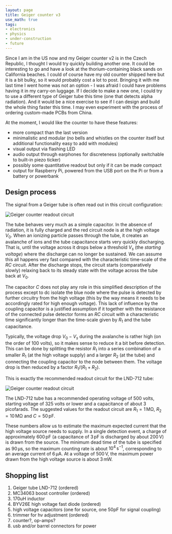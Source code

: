 ```yaml
---
layout: page
title: Geiger counter v3
use_math: true
tags:
- electronics
- physics
- under-construction
- future
---
```


Since I am in the US now and my Geiger counter v2 is in the Czech Republic, I thought I would try quickly building another one. It could be interesting to go and have a look at the thorium-containing black sands on California beaches. I could of course have my old counter shipped here but it is a bit bulky, so it would probably cost a lot to post. Bringing it with me last time I went home was not an option - I was afraid I could have problems having it in my carry-on luggage. If I decide to make a new one, I could try to use a different type of Geiger tube this time (one that detects alpha radiation). And it would be a nice exercise to see if I can design and build the whole thing faster this time. I may even experiment with the process of ordering custom-made PCBs from China.

At the moment, I would like the counter to have these features:
- more compact than the last version
- minimalistic and modular (no bells and whistles on the counter itself but additional functionality easy to add with modules)
- visual output via flashing LED
- audio output through earphones for discreteness (optionally switchable to built-in piezo ticker)
- possibly some quantitative readout but only if it can be made compact
- output for Raspberry Pi, powered from the USB port on the Pi or from a battery or powerbank

## Design process

The signal from a Geiger tube is often read out in this circuit configuration:

![Geiger counter readout circuit]({{site.url}}/assets/pic-geiger-readout.jpg)

The tube behaves very much as a simple capacitor. In the absence of radiation, it is fully charged and the red circuit node is at the high voltage $V_0$. When an ionizing particle passes through the tube, it creates an avalanche of ions and the tube capacitance starts very quickly discharging. That is, until the voltage across it drops below a threshold $V_s$ (the _starting voltage_) where the discharge can no longer be sustained. We can assume this all happens very fast compared with the characteristic time-scale of the $RC$ circuit. After the discharge stops, the circuit starts (comparatively slowly) relaxing back to its steady state with the voltage across the tube back at $V_0$.

The capacitor $C$ does not play any role in this simplified description of the process except to dc isolate the blue node where the pulse is detected by further circuitry from the high voltage (this by the way means it needs to be accordingly rated for high enough voltage). This lack of influence by the coupling capacitor is a justified assumption if it together with the resistance of the connected pulse detector forms an $RC$ circuit with a characteristic time significantly longer than the time-scale given by $R_1$ and the tube capacitance.

Typically, the voltage drop $V_0-V_s$ during the avalanche is rather high (on the order of 100 volts), so it makes sense to reduce it a bit before detection. This can be done by splitting the resistor $R_1$ into a series combination of a smaller $R_1$ (at the high voltage supply) and a larger $R_2$ (at the tube) and connecting the coupling capacitor to the node between them. The voltage drop is then reduced by a factor $R_1/(R_1+R_2)$. 

This is exactly the recommended readout circuit for the LND-712 tube:

![Geiger counter readout circuit]({{site.url}}/assets/pic-geiger-readout2.jpg)

The LND-712 tube has a recommended operating voltage of 500 volts, starting voltage of 325 volts or lower and a capacitance of about 3 picofarads. The suggested values for the readout circuit are $R_1 = 1\,\mathrm{M\Omega}$, $R_2 = 10\,\mathrm{M\Omega}$ and $C = 50\,\mathrm{pF}$.

These numbers allow us to estimate the maximum expected current that the high voltage source needs to supply. In a single detection event, a charge of approximately $600\,\mathrm{pF}$ (a capacitance of $3\,\mathrm{pF}$ is discharged by about $200\,\mathrm{V}$) is drawn from the source. The minimum dead time of the tube is specified as $90\,\mathrm{\mu s}$, so the maximum counting rate is about $10^4\,\mathrm{s}^{-1}$, corresponding to an average current of $6\,\mathrm{\mu A}$. At a voltage of $500\,\mathrm{V}$, the maximum power drawn from the high voltage source is about $3\,\mathrm{mW}$.

## Shopping list

1. Geiger tube LND-712 (ordered)
2. MC34063 boost controller (ordered)
3. 170uH inductor
4. BYV26E high voltage fast diode (ordered)
5. high voltage capacitors (one for source, one 50pF for signal coupling)
6. trimmer for hv adjustment (ordered)
7. counter?, op-amps?
8. usb and/or barrel connectors for power
